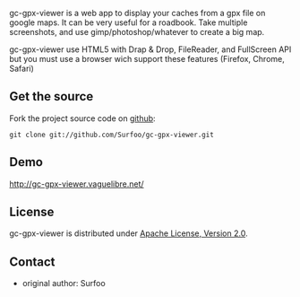 gc-gpx-viewer is a web app to display your caches from a gpx file on google maps. 
It can be very useful for a roadbook. Take multiple screenshots, and use gimp/photoshop/whatever to create a big map.

gc-gpx-viewer use HTML5 with Drap & Drop, FileReader, and FullScreen API but you must use a browser wich support these features (Firefox, Chrome, Safari)

Get the source
--------------

Fork the project source code on [github](https://github.com/Surfoo/gc-gpx-viewer/):

    git clone git://github.com/Surfoo/gc-gpx-viewer.git

Demo
----

http://gc-gpx-viewer.vaguelibre.net/

License
-------

gc-gpx-viewer is distributed under [Apache License, Version 2.0](http://www.apache.org/licenses/LICENSE-2.0).

Contact
-------

- original author: Surfoo
